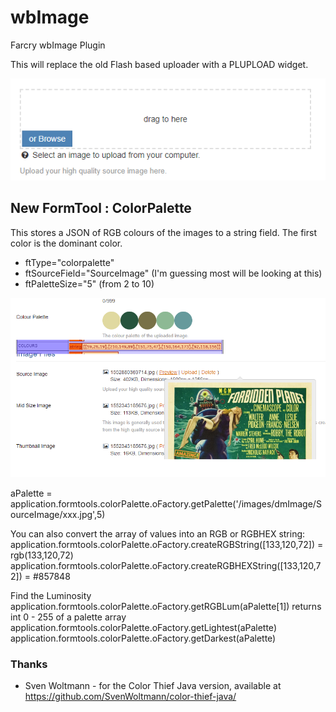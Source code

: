# wbImage
Farcry wbImage Plugin

This will replace the old Flash based uploader with a PLUPLOAD widget.

![Image](/www/images/uploader-image.png)

## New FormTool : ColorPalette

This stores a JSON of RGB colours of the images to a string field. The first color is the dominant color.

* ftType="colorpalette" 
* ftSourceField="SourceImage" (I'm guessing most will be looking at this)
* ftPaletteSize="5" (from 2 to 10)

![Image](/www/images/color-palette.png)

aPalette = application.formtools.colorPalette.oFactory.getPalette('/images/dmImage/SourceImage/xxx.jpg',5)

You can also convert the array of values into an RGB or RGBHEX string:
application.formtools.colorPalette.oFactory.createRGBString([133,120,72]) = rgb(133,120,72)
application.formtools.colorPalette.oFactory.createRGBHEXString([133,120,72]) = #857848

Find the Luminosity
application.formtools.colorPalette.oFactory.getRGBLum(aPalette[1]) returns int 0 - 255
of a palette array
application.formtools.colorPalette.oFactory.getLightest(aPalette) 
application.formtools.colorPalette.oFactory.getDarkest(aPalette)

### Thanks
* Sven Woltmann - for the Color Thief Java version, available at https://github.com/SvenWoltmann/color-thief-java/